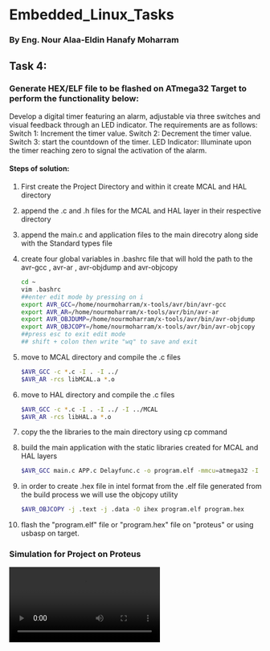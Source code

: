 # Embedded_Linux_Tasks



### By Eng. Nour Alaa-Eldin Hanafy Moharram



## Task 4:

### Generate HEX/ELF file to be flashed on ATmega32 Target to perform the functionality below:

Develop a digital timer featuring an alarm, adjustable via three switches and visual feedback through an LED indicator. The requirements are as follows:
Switch 1: Increment the timer value.
Switch 2: Decrement the timer value.
Switch 3: start the countdown of the timer.
LED Indicator: Illuminate upon the timer reaching zero to signal the activation of the alarm.

#### Steps of solution:

1. First create the Project Directory and within it create MCAL and HAL directory

2. append the .c and .h files for the MCAL and HAL layer in their respective directory

3. append the main.c and application files to the main direcotry along side with the Standard types file

4. create four global variables in .bashrc file that will hold the path to the avr-gcc , avr-ar , avr-objdump and avr-objcopy 

   ```bash
   cd ~ 
   vim .bashrc
   ##enter edit mode by pressing on i
   export AVR_GCC=/home/nourmoharram/x-tools/avr/bin/avr-gcc
   export AVR_AR=/home/nourmoharram/x-tools/avr/bin/avr-ar
   export AVR_OBJDUMP=/home/nourmoharram/x-tools/avr/bin/avr-objdump
   export AVR_OBJCOPY=/home/nourmoharram/x-tools/avr/bin/avr-objcopy
   ##press esc to exit edit mode
   ## shift + colon then write "wq" to save and exit
   ```

5. move to MCAL directory and compile the .c files

   ```bash
   $AVR_GCC -c *.c -I . -I ../
   $AVR_AR -rcs libMCAL.a *.o
   ```

6. move to HAL directory and compile the .c files

   ```bash
   $AVR_GCC -c *.c -I . -I ../ -I ../MCAL
   $AVR_AR -rcs libHAL.a *.o
   ```

7. copy the the libraries to the main directory using cp command

8. build the main application with the static libraries created for MCAL and HAL layers

   ```bash
   $AVR_GCC main.c APP.c Delayfunc.c -o program.elf -mmcu=atmega32 -I . -I MCAL/ -I HAL/ -L . -lHAL -lMCAL  -DF_CPU=8000000UL 
   ```

9. in order to create .hex file in intel format from the .elf file generated from the build process we will use the objcopy utility 

   ```bash
   $AVR_OBJCOPY -j .text -j .data -O ihex program.elf program.hex
   ```

10. flash the "program.elf" file or "program.hex" file on "proteus" or using usbasp on target.



### Simulation for Project on Proteus

<video src="simulation_proteus.mkv" />
